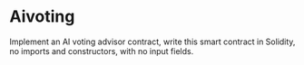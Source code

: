# Aivoting
Implement an AI voting advisor contract, write this smart contract in Solidity, no imports and constructors, with no input fields.
